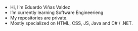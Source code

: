 - Hi, I’m Eduardo Viñas Valdez
- I’m currently learning Software Engineerieng
- My repositories are private.
- Mostly specialized on HTML, CSS, JS, Java and C# / .NET.

<!---
PLACEHOLDER
--->
